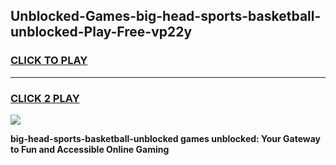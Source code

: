 
## Unblocked-Games-big-head-sports-basketball-unblocked-Play-Free-vp22y
<h3>
<a href="https://premium76.site?title=big-head-sports-basketball-unblocked&ref=12A">CLICK TO PLAY</a></h3>
<hr>

<h3>
<a href="https://premium76.site?title=big-head-sports-basketball-unblocked&ref=12A">CLICK 2 PLAY</a>
  
</h3>

<a href="https://premium76.site?title=big-head-sports-basketball-unblocked&ref=12A"><img src="https://clearcache.store/games.png"></a>


**big-head-sports-basketball-unblocked games unblocked: Your Gateway to Fun and Accessible Online Gaming**
